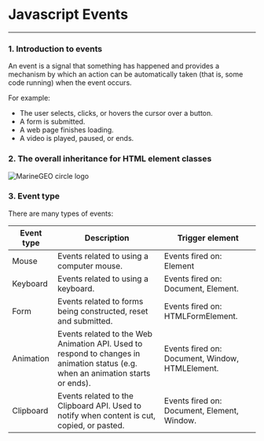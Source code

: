 # Javascript Events

---

### 1. Introduction to events

An event is a signal that something has happened and provides a mechanism by which an action can be automatically taken (that is, some code running) when the event occurs.

For example:

- The user selects, clicks, or hovers the cursor over a button.
- A form is submitted.
- A web page finishes loading.
- A video is played, paused, or ends.

### 2. The overall inheritance for HTML element classes

![MarineGEO circle logo](https://javascript.info/article/basic-dom-node-properties/dom-class-hierarchy.svg)

### 3. Event type

There are many types of events:

| Event type | Description                                                                                                                      | Trigger element                                 |
| ---------- | -------------------------------------------------------------------------------------------------------------------------------- | ----------------------------------------------- |
| Mouse      | Events related to using a computer mouse.                                                                                        | Events fired on: Element                        |
| Keyboard   | Events related to using a keyboard.                                                                                              | Events fired on: Document, Element.             |
| Form       | Events related to forms being constructed, reset and submitted.                                                                  | Events fired on: HTMLFormElement.               |
| Animation  | Events related to the Web Animation API. Used to respond to changes in animation status (e.g. when an animation starts or ends). | Events fired on: Document, Window, HTMLElement. |
| Clipboard  | Events related to the Clipboard API. Used to notify when content is cut, copied, or pasted.                                      | Events fired on: Document, Element, Window.     |
